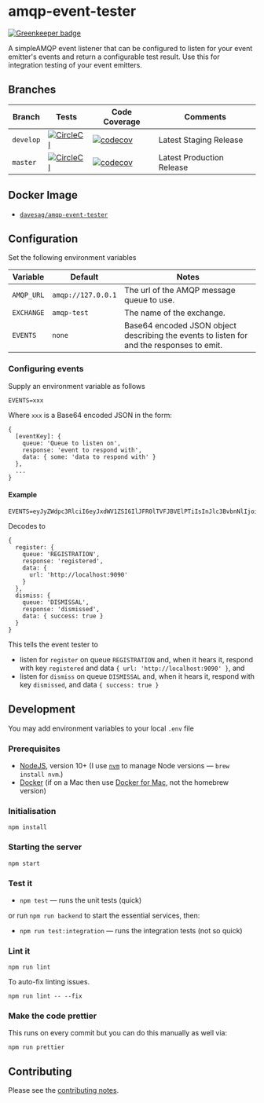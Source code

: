 # amqp-event-tester

[![Greenkeeper badge](https://badges.greenkeeper.io/davesag/amqp-event-tester.svg)](https://greenkeeper.io/)

A simpleAMQP event listener that can be configured to listen for your event emitter's events and return a configurable test result. Use this for integration testing of your event emitters.

## Branches

| Branch | Tests | Code Coverage | Comments |
| ------ | ----- | ------------- | ---------|
| `develop` | [![CircleCI](https://circleci.com/gh/davesag/amqp-event-tester/tree/develop.svg?style=svg)](https://circleci.com/gh/davesag/amqp-event-tester/tree/develop) | [![codecov](https://codecov.io/gh/davesag/amqp-event-tester/branch/develop/graph/badge.svg)](https://codecov.io/gh/davesag/amqp-event-tester) | Latest Staging Release |
| `master` | [![CircleCI](https://circleci.com/gh/davesag/amqp-event-tester/tree/master.svg?style=svg)](https://circleci.com/gh/davesag/amqp-event-tester/tree/master) | [![codecov](https://codecov.io/gh/davesag/amqp-event-tester/branch/master/graph/badge.svg)](https://codecov.io/gh/davesag/amqp-event-tester) | Latest Production Release |

## Docker Image

* [`davesag/amqp-event-tester`](https://hub.docker.com/r/davesag/amqp-event-tester/)

## Configuration

Set the following environment variables

|Variable      |Default     |Notes     |
|--------------|------------|----------|
|`AMQP_URL`    |`amqp://127.0.0.1`|The url of the AMQP message queue to use.|
|`EXCHANGE`    | `amqp-test` |The name of the exchange.|
|`EVENTS`| `none`|Base64 encoded JSON object describing the events to listen for and the responses to emit.|

### Configuring events

Supply an environment variable as follows

```
EVENTS=xxx
```

Where `xxx` is a Base64 encoded JSON in the form:

```
{
  [eventKey]: {
    queue: 'Queue to listen on',
    response: 'event to respond with',
    data: { some: 'data to respond with' }
  },
  ...
}
```

#### Example

```
EVENTS=eyJyZWdpc3RlciI6eyJxdWV1ZSI6IlJFR0lTVFJBVElPTiIsInJlc3BvbnNlIjoicmVnaXN0ZXJlZCIsImRhdGEiOnsidXJsIjoiaHR0cDovL2xvY2FsaG9zdDo5MDkwIn19LCJkaXNtaXNzIjp7InF1ZXVlIjoiRElTTUlTU0FMIiwicmVzcG9uc2UiOiJkaXNtaXNzZWQiLCJkYXRhIjp7InN1Y2Nlc3MiOnRydWV9fX0=
```

Decodes to

```
{
  register: {
    queue: 'REGISTRATION',
    response: 'registered',
    data: {
      url: 'http://localhost:9090'
    }
  },
  dismiss: {
    queue: 'DISMISSAL',
    response: 'dismissed',
    data: { success: true }
  }
}
```

This tells the event tester to

* listen for `register` on queue `REGISTRATION` and, when it hears it, respond with key `registered` and data `{ url: 'http://localhost:9090' }`, and
* listen for `dismiss` on queue `DISMISSAL` and, when it hears it, respond with key `dismissed`, and data `{ success: true }`

## Development

You may add environment variables to your local `.env` file

### Prerequisites

* [NodeJS](htps://nodejs.org), version 10+ (I use [`nvm`](https://github.com/creationix/nvm) to manage Node versions — `brew install nvm`.)
* [Docker](https://www.docker.com) (if on a Mac then use [Docker for Mac](https://docs.docker.com/docker-for-mac/), not the homebrew version)

### Initialisation

    npm install

### Starting the server

    npm start

### Test it

* `npm test` — runs the unit tests (quick)

or run `npm run backend` to start the essential services, then:

* `npm run test:integration` — runs the integration tests (not so quick)

### Lint it

    npm run lint

To auto-fix linting issues.

    npm run lint -- --fix

### Make the code prettier

This runs on every commit but you can do this manually as well via:

    npm run prettier

## Contributing

Please see the [contributing notes](CONTRIBUTING.md).
